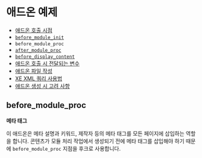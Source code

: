 # 애드온 예제

- [애드온 호출 시점](../)
 - [`before_module_init`](../before_module_init)
 - `before_module_proc`
 - [`after_module_proc`](../_module_proc)
 - [`before_display_content`](../before_display_content)
- [애드온 호출 시 전달되는 변수](../../02_pass_variables_when_call)
- [애드온 파일 작성](../../03_write_addon)
- [XE XML 쿼리 사용법](../../04_use_xml_query)
- [애드온 생성 시 고려 사항](../../05_consideration)

## before_module_proc

**메타 태그**

이 애드온은 메타 설명과 키워드, 제작자 등의 메타 태그를 모든 페이지에 삽입하는 역할을 합니다. 콘텐츠가 모듈 처리 작업에서 생성되기 전에 메타 태그를 삽입해야 하기 때문에 `before_module_proc` 지점을 후크로 사용합니다.
